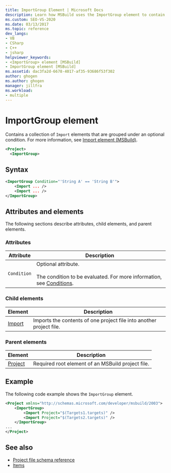 ```yaml
---
title: ImportGroup Element | Microsoft Docs
description: Learn how MSBuild uses the ImportGroup element to contain a collection of Import elements that are grouped under an optional condition.
ms.custom: SEO-VS-2020
ms.date: 03/13/2017
ms.topic: reference
dev_langs:
- VB
- CSharp
- C++
- jsharp
helpviewer_keywords:
- <ImportGroup> element [MSBuild]
- ImportGroup element [MSBuild]
ms.assetid: dac3fa2d-6678-4017-af35-93686f53f302
author: ghogen
ms.author: ghogen
manager: jillfra
ms.workload:
- multiple
---
```

# ImportGroup element

  
Contains a collection of `Import` elements that are grouped under an optional condition. For more information, see [Import element (MSBuild)](../msbuild/import-element-msbuild.md).

```xml
<Project>
  <ImportGroup>
```

## Syntax

```xml
<ImportGroup Condition="'String A' == 'String B'">
    <Import ... />
    <Import ... />
</ImportGroup>
```

## Attributes and elements

 The following sections describe attributes, child elements, and parent elements.

### Attributes

|Attribute|Description|
|---------------|-----------------|
|`Condition`|Optional attribute.<br /><br /> The condition to be evaluated. For more information, see [Conditions](../msbuild/msbuild-conditions.md).|

### Child elements

|Element|Description|
|-------------|-----------------|
|[Import](../msbuild/import-element-msbuild.md)|Imports the contents of one project file into another project file.|

### Parent elements

| Element | Description |
| - | - |
| [Project](../msbuild/project-element-msbuild.md) | Required root element of an MSBuild project file. |

## Example

 The following code example shows the `ImportGroup` element.

```xml
<Project xmlns="http://schemas.microsoft.com/developer/msbuild/2003">
    <ImportGroup>
        <Import Project="$(Targets1.targets)" />
        <Import Project="$(Targets2.targets)" />
    </ImportGroup>
...
</Project>
```

## See also

- [Project file schema reference](../msbuild/msbuild-project-file-schema-reference.md)
- [Items](../msbuild/msbuild-items.md)
